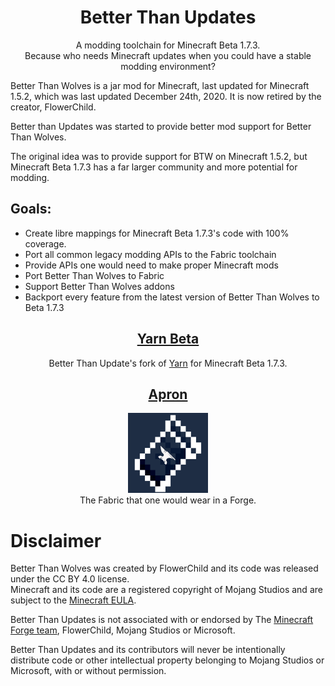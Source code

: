 <h1 align="center">Better Than Updates</h1>

<p align="center">
  A modding toolchain for Minecraft Beta 1.7.3.<br>
  Because who needs Minecraft updates when you could have a stable modding environment?
</p>

Better Than Wolves is a jar mod for Minecraft, last updated for Minecraft 1.5.2,
which was last updated December 24th, 2020. It is now retired by the creator, FlowerChild.

Better than Updates was started to provide better mod support for Better Than Wolves.

The original idea was to provide support for BTW on Minecraft 1.5.2,
but Minecraft Beta 1.7.3 has a far larger community and more potential for modding.

## Goals:
- Create libre mappings for Minecraft Beta 1.7.3's code with 100% coverage.
- Port all common legacy modding APIs to the Fabric toolchain
- Provide APIs one would need to make proper Minecraft mods
- Port Better Than Wolves to Fabric
- Support Better Than Wolves addons
- Backport every feature from the latest version of Better Than Wolves to Beta 1.7.3

<a href="https://github.com/BetterThanUpdates/Mappings"><h2 align="center">Yarn Beta</h2></a>
<p align="center">
  Better Than Update's fork of <a href="https://github.com/FabricMC/Yarn">Yarn</a> for Minecraft Beta 1.7.3.
</p>

<a href="https://github.com/BetterThanUpdates/apron"><h2 align="center">Apron</h2></a>
<p align="center">
  <img
       src="https://github.com/BetterThanUpdates/apron/blob/b1.7.3/src/main/resources/assets/apron/icon.png?raw=true"
       alt="Fabricated Forge Logo" width=128 height=128/>
  <br/>
  The Fabric that one would wear in a Forge.
</p>

# Disclaimer

Better Than Wolves was created by FlowerChild and its code was released under the CC BY 4.0 license.<br>
Minecraft and its code are a registered copyright of Mojang Studios and are subject to the [Minecraft EULA](https://www.minecraft.net/en-us/eula).

Better Than Updates is not associated with or endorsed by The [Minecraft Forge team](https://github.com/MinecraftForge), FlowerChild, Mojang Studios or Microsoft.

Better Than Updates and its contributors will never be intentionally distribute code or other intellectual property belonging to Mojang Studios or Microsoft, with or without permission.
